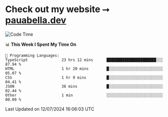 # Check out my website ⭢ [pauabella.dev](https://pauabella.dev)

<!--START_SECTION:waka-->
![Code Time](http://img.shields.io/badge/Code%20Time-3%2C561%20hrs%2022%20mins-blue)

📊 **This Week I Spent My Time On** 

```text
💬 Programming Languages: 
TypeScript               23 hrs 12 mins      ██████████████████████░░░   87.94 % 
HTML                     1 hr 20 mins        █░░░░░░░░░░░░░░░░░░░░░░░░   05.07 % 
CSS                      1 hr 9 mins         █░░░░░░░░░░░░░░░░░░░░░░░░   04.41 % 
JSON                     38 mins             █░░░░░░░░░░░░░░░░░░░░░░░░   02.44 % 
Other                    1 min               ░░░░░░░░░░░░░░░░░░░░░░░░░   00.09 % 
```


 Last Updated on 12/07/2024 16:06:03 UTC
<!--END_SECTION:waka-->
